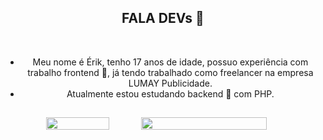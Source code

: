 <!--
**erikfritas/erikfritas** is a ✨ _special_ ✨ repository because its `README.md` (this file) appears on your GitHub profile.

Here are some ideas to get you started:

- 🔭 I’m currently working on ...
- 🌱 I’m currently learning ...
- 👯 I’m looking to collaborate on ...
- 🤔 I’m looking for help with ...
- 💬 Ask me about ...
- 📫 How to reach me: ...
- 😄 Pronouns: ...
- ⚡ Fun fact: ...
-->

<header style="width: 100%;">
  <article>
    <h1>FALA DEVs 👋</h1>
    <br>
    <ul>
      <li>Meu nome é Érik, tenho 17 anos de idade, possuo experiência com trabalho frontend 🔭, já tendo trabalhado como freelancer na empresa LUMAY Publicidade.</li>
      <li>Atualmente estou estudando backend 🌱 com PHP.</li>
    </ul>
  </article>
  <section style="width: 100%;">
    <a style="
              width: 80%;
              padding: 15px;
              display: flex;
              flex-direction: row;
              align-items: center;
              justify-content: center;
              " href="https://lumaypublicidade.com/#contato">
      <img style="width: 50%;" src="https://github-readme-stats.vercel.app/api?username=erikfritas&show_icons=true&theme=dracula&include_all_commits=true&count_private=true"/>
      <div style="width: 50%;">
        <img style="width: 100%; margin: auto 0;" src="https://github-readme-stats.vercel.app/api/top-langs/?username=erikfritas&layout=compact&langs_count=7&theme=ocean_dark"/>
      </div>
    </a>
  </div>
  </section>
</header>


